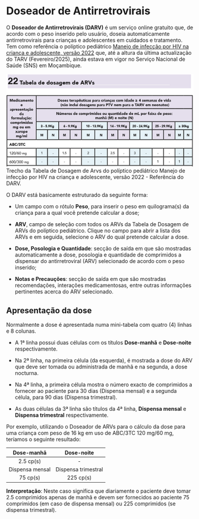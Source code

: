 # Doseador de Antirretrovirais

O **Doseador de Antirretrovirais (DARV)** é um serviço online gratuito que, de acordo com o peso inserido pelo usuário, doseia automaticamente antirretrovirais para crianças e adolescentes em cuidados e tratamento. Tem como referência o políptico pediátrico [Manejo de infecção por HIV na criança e adolescente, versão 2022](sources/poliptico-pediatrico-16-2-2022.pdf) que, até a altura da última actualização do TARV (Fevereiro/2025), ainda estava em vigor no Serviço Nacional de Saúde (SNS) em Moçambique.

![Trecho da Tabela de Dosagem de Arvs do políptico pediátrico Manejo de infecção por HIV na criança e adolescente, versão 2022.](images/tabela-de-dosagem-de-arvs.png)
Trecho da Tabela de Dosagem de Arvs do políptico pediátrico Manejo de infecção por HIV na criança e adolescente, versão 2022 - Referência do DARV.

O DARV está basicamente estruturado da seguinte forma:

* Um campo com o rótulo **Peso**, para inserir o peso em quilograma(s) da criança para a qual você pretende calcular a dose;

* **ARV**, campo de seleção com todos os ARVs da Tabela de Dosagem de ARVs do políptico pediátrico. Clique no campo para abrir a lista dos ARVs e em seguida, selecione o ARV do qual pretende calcular a dose.

* **Dose, Posologia e Quantidade**: secção de saída em que são mostradas automaticamente a dose, posologia e quantidade de comprimidos a dispensar do antirretroviral (ARV) selecionado de acordo com o peso inserido;

* **Notas e Precauções**: secção de saída em que são mostradas recomendações, interações medicamentosas, entre outras informações pertinentes acerca do ARV selecionado.

## Apresentação da dose

Normalmente a dose é apresentada numa mini-tabela com quatro (4) linhas e 8 colunas.

* A 1ª linha possui duas células com os títulos **Dose-manhã** e **Dose-noite** respectivamente.

* Na 2ª linha, na primeira célula (da esquerda), é mostrada a dose do ARV que deve ser tomada ou administrada de manhã e na segunda, a dose nocturna.

* Na 4ª linha, a primeira célula mostra o número exacto de comprimidos a fornecer ao paciente para 30 dias (Dispensa mensal) e a segunda célula, para 90 dias (Dispensa trimestral).

* As duas células da 3ª linha são títulos da 4ª linha, **Dispensa mensal** e **Dispensa trimestral** respectivamente.

Por exemplo, utilizando o Doseador de ARVs para o cálculo da dose para uma criança com peso de 16 kg em uso de ABC/3TC 120 mg/60 mg, teríamos o seguinte resultado:

|Dose-manhã|Dose-noite|
|:--:|:--:|
|2.5 cp(s)| - |
|Dispensa mensal|Dispensa trimestral|
|75 cp(s)|225 cp(s)|

**Interpretação**: Neste caso significa que diariamente o paciente deve tomar 2.5 comprimidos apenas de manhã e devem ser fornecidos ao paciente 75 comprimidos (em caso de dispensa mensal) ou 225 comprimidos (se dispensa trimestral).
